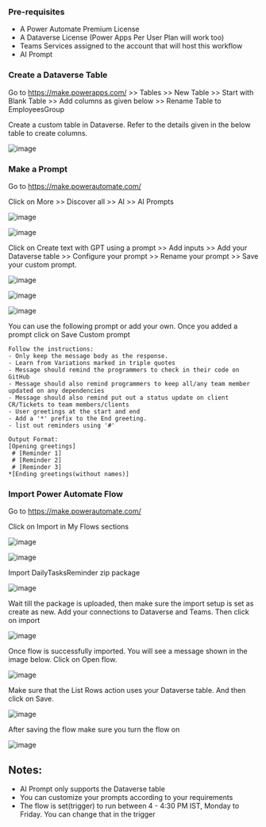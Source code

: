 
### Pre-requisites
- A Power Automate Premium License
- A Dataverse License (Power Apps Per User Plan will work too)
- Teams Services assigned to the account that will host this workflow
- AI Prompt

### Create a Dataverse Table

Go to https://make.powerapps.com/ >> Tables >> New Table >> Start with Blank Table >> Add columns as given below >> Rename Table to EmployeesGroup

Create a custom table in Dataverse. Refer to the details given in the below table to create columns.

![image](https://github.com/user-attachments/assets/b898a340-72ec-4201-aede-b0b81cdbb33c)

### Make a Prompt
Go to https://make.powerautomate.com/

Click on More >> Discover all >> AI >> AI Prompts

![image](https://github.com/user-attachments/assets/fa1c4407-210c-4ff6-8a32-10f3e4761e76)

![image](https://github.com/user-attachments/assets/e15d1fb4-52fd-431f-8745-7d2e504b472d)

Click on Create text with GPT using a prompt >> Add inputs >> Add your Dataverse table >> Configure your prompt >> Rename your prompt >> Save your custom prompt.

![image](https://github.com/user-attachments/assets/48b9262b-adcd-4b01-86bb-780ddbb2fc14)

![image](https://github.com/user-attachments/assets/11da99ed-3db0-4a77-9a2b-145effb4ad64)

![image](https://github.com/user-attachments/assets/3ba61afd-0494-46ff-87ed-289a3cb653a5)

You can use the following prompt or add your own. Once you added a prompt click on Save Custom prompt

``` Please generate a message to be a friendly and informal tone reminder for. for Role  
Follow the instructions:
- Only keep the message body as the response.
- Learn from Variations marked in triple quotes
- Message should remind the programmers to check in their code on GitHub
- Message should also remind programmers to keep all/any team member updated on any dependencies
- Message should also remind put out a status update on client CR/Tickets to team members/clients
- User greetings at the start and end
- Add a '*' prefix to the End greeting.
- list out reminders using '#'

Output Format:
[Opening greetings]
 # [Reminder 1]
 # [Reminder 2]
 # [Reminder 3] 
*[Ending greetings(without names)]
```

### Import Power Automate Flow

Go to https://make.powerautomate.com/

Click on Import in My Flows sections

![image](https://github.com/user-attachments/assets/8cd19ec5-bf68-4fbc-9ada-579e3714b9a4)

![image](https://github.com/user-attachments/assets/9499ec30-e0a3-476e-bb04-25dde2d130a7)

Import DailyTasksReminder zip package

![image](https://github.com/user-attachments/assets/da552476-9d86-4851-9fc0-770ae12ee99a)

Wait till the package is uploaded, then make sure the import setup is set as create as new. Add your connections to Dataverse and Teams. Then click on import

![image](https://github.com/user-attachments/assets/3a2aaa5f-7dc8-4112-8660-7e8de4c4e210)

Once flow is successfully imported. You will see a message shown in the image below. Click on Open flow.

![image](https://github.com/user-attachments/assets/ecc01081-f1ad-4736-90f7-8f90d66adb6e)

Make sure that the List Rows action uses your Dataverse table. And then click on Save.

![image](https://github.com/user-attachments/assets/2d5e6504-eaf1-4827-bb04-ba446a8a87a7)

After saving the flow make sure you turn the flow on

![image](https://github.com/user-attachments/assets/5ff5dba8-ff09-489b-9010-563ea436f774)

## Notes:
- AI Prompt only supports the Dataverse table
- You can customize your prompts according to your requirements
- The flow is set(trigger) to run between 4 - 4:30 PM IST, Monday to Friday. You can change that in the trigger

